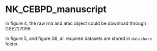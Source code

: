 # NK_CEBPD_manuscript

In figure 4, the raw rna and atac object could be download through GSE227098

In figure 5, and figure S8, all required datasets are stored in `datashare` folder.
